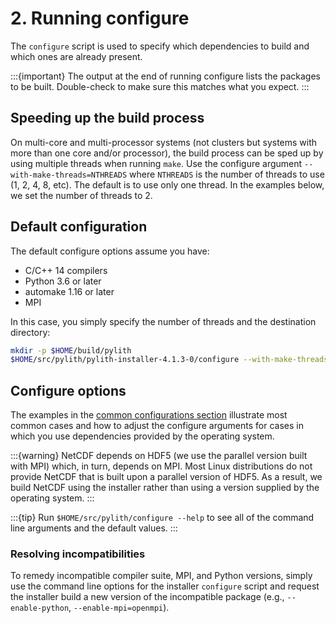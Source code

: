 # 2. Running configure

The `configure` script is used to specify which dependencies to build and which ones are already present.

:::{important}
The output at the end of running configure lists the packages to be built. Double-check to make sure this matches what you expect.
:::

## Speeding up the build process

On multi-core and multi-processor systems (not clusters but systems with more than one core and/or processor), the build process can be sped up by using multiple threads when running `make`. Use the configure argument `--with-make-threads=NTHREADS` where `NTHREADS` is the number of threads to use (1, 2, 4, 8, etc). The default is to use only one thread. In the examples below, we set the number of threads to 2.

## Default configuration

The default configure options assume you have:

* C/C++ 14 compilers
* Python 3.6 or later
* automake 1.16 or later
* MPI

In this case, you simply specify the number of threads and the destination directory:
```bash
mkdir -p $HOME/build/pylith
$HOME/src/pylith/pylith-installer-4.1.3-0/configure --with-make-threads=2 --prefix=$HOME/pylith
```

## Configure options

The examples in the [common configurations section](../configs/index.md) illustrate most common cases and how to adjust the configure arguments for cases in which you use dependencies provided by the operating system.

:::{warning}
NetCDF depends on HDF5 (we use the parallel version built with MPI) which, in turn, depends on MPI. Most Linux distributions do not provide NetCDF that is built upon a parallel version of HDF5. As a result, we build NetCDF using the installer rather than using a version supplied by the operating system.
:::

:::{tip}
Run `$HOME/src/pylith/configure --help` to see all of the command line arguments and the default values.
:::

### Resolving incompatibilities

To remedy incompatible compiler suite, MPI, and Python versions, simply use the command line options for the installer `configure` script and request the installer build a new version of the incompatible package (e.g., `--enable-python`, `--enable-mpi=openmpi`).